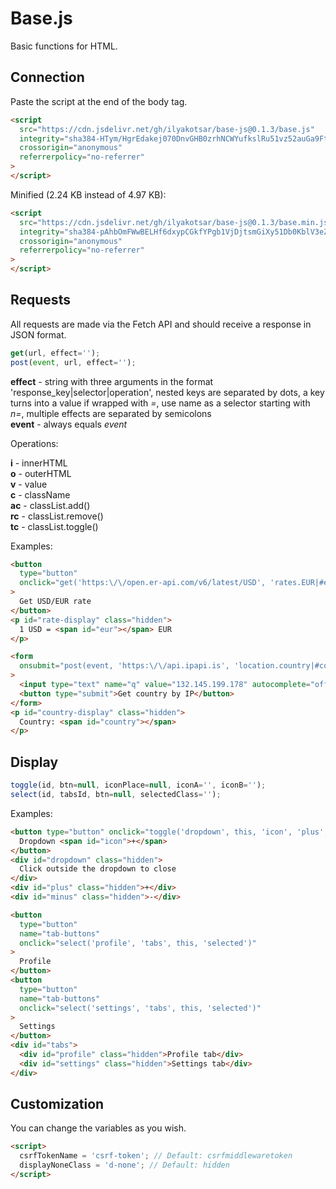 # Base.js

Basic functions for HTML.

## Connection

Paste the script at the end of the body tag.

```html
<script
  src="https://cdn.jsdelivr.net/gh/ilyakotsar/base-js@0.1.3/base.js"
  integrity="sha384-HTym/HgrEdakej070DnvGHB0zrhNCWYufkslRu51vz52auGa9FtQKkT88FLZn44+"
  crossorigin="anonymous"
  referrerpolicy="no-referrer"
>
</script>
```

Minified (2.24 KB instead of 4.97 KB):

```html
<script
  src="https://cdn.jsdelivr.net/gh/ilyakotsar/base-js@0.1.3/base.min.js"
  integrity="sha384-pAhbOmFWwBELHf6dxypCGkfYPgb1VjDjtsmGiXy51Db0KblV3eZ4QN4kyrvS/lEJ"
  crossorigin="anonymous"
  referrerpolicy="no-referrer"
>
</script>
```

## Requests

All requests are made via the Fetch API and should receive a response in JSON format.

```js
get(url, effect='');
post(event, url, effect='');
```

**effect** - string with three arguments in the format 'response_key|selector|operation',
nested keys are separated by dots, a key turns into a value if wrapped with *=*,
use name as a selector starting with *n=*,
multiple effects are separated by semicolons\
**event** - always equals *event*

Operations:

**i** - innerHTML\
**o** - outerHTML\
**v** - value\
**c** - className\
**ac** - classList.add()\
**rc** - classList.remove()\
**tc** - classList.toggle()

Examples:

```html
<button
  type="button"
  onclick="get('https:\/\/open.er-api.com/v6/latest/USD', 'rates.EUR|#eur|i; =hidden=|#rate-display|rc')"
>
  Get USD/EUR rate
</button>
<p id="rate-display" class="hidden">
  1 USD = <span id="eur"></span> EUR
</p>
```

```html
<form
  onsubmit="post(event, 'https:\/\/api.ipapi.is', 'location.country|#country|i; =hidden=|#country-display|rc')"
>
  <input type="text" name="q" value="132.145.199.178" autocomplete="off">
  <button type="submit">Get country by IP</button>
</form>
<p id="country-display" class="hidden">
  Country: <span id="country"></span>
</p>
```

## Display

```js
toggle(id, btn=null, iconPlace=null, iconA='', iconB='');
select(id, tabsId, btn=null, selectedClass='');
```

Examples:

```html
<button type="button" onclick="toggle('dropdown', this, 'icon', 'plus', 'minus')">
  Dropdown <span id="icon">+</span>
</button>
<div id="dropdown" class="hidden">
  Click outside the dropdown to close
</div>
<div id="plus" class="hidden">+</div>
<div id="minus" class="hidden">-</div>
```

```html
<button
  type="button"
  name="tab-buttons"
  onclick="select('profile', 'tabs', this, 'selected')"
>
  Profile
</button>
<button
  type="button"
  name="tab-buttons"
  onclick="select('settings', 'tabs', this, 'selected')"
>
  Settings
</button>
<div id="tabs">
  <div id="profile" class="hidden">Profile tab</div>
  <div id="settings" class="hidden">Settings tab</div>
</div>
```

## Customization

You can change the variables as you wish.

```html
<script>
  csrfTokenName = 'csrf-token'; // Default: csrfmiddlewaretoken
  displayNoneClass = 'd-none'; // Default: hidden  
</script>
```
